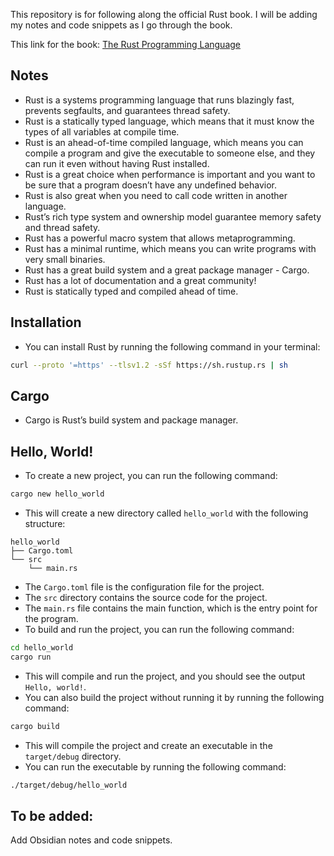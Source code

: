 This repository is for following along the official Rust book. I will be adding my notes and code snippets as I go through the book. 

This link for the book: [The Rust Programming Language](https://doc.rust-lang.org/book/)

## Notes
- Rust is a systems programming language that runs blazingly fast, prevents segfaults, and guarantees thread safety.
- Rust is a statically typed language, which means that it must know the types of all variables at compile time.
- Rust is an ahead-of-time compiled language, which means you can compile a program and give the executable to someone else, and they can run it even without having Rust installed.
- Rust is a great choice when performance is important and you want to be sure that a program doesn’t have any undefined behavior.
- Rust is also great when you need to call code written in another language.
- Rust’s rich type system and ownership model guarantee memory safety and thread safety.
- Rust has a powerful macro system that allows metaprogramming.
- Rust has a minimal runtime, which means you can write programs with very small binaries.
- Rust has a great build system and a great package manager - Cargo.
- Rust has a lot of documentation and a great community!
- Rust is statically typed and compiled ahead of time.

## Installation
- You can install Rust by running the following command in your terminal:
```bash
curl --proto '=https' --tlsv1.2 -sSf https://sh.rustup.rs | sh
```

## Cargo
- Cargo is Rust’s build system and package manager.

## Hello, World!
- To create a new project, you can run the following command:
```bash
cargo new hello_world
```
- This will create a new directory called `hello_world` with the following structure:
```
hello_world
├── Cargo.toml
└── src
    └── main.rs
```
- The `Cargo.toml` file is the configuration file for the project.
- The `src` directory contains the source code for the project.
- The `main.rs` file contains the main function, which is the entry point for the program.
- To build and run the project, you can run the following command:
```bash
cd hello_world
cargo run
```
- This will compile and run the project, and you should see the output `Hello, world!`.
- You can also build the project without running it by running the following command:
```bash
cargo build
```
- This will compile the project and create an executable in the `target/debug` directory.
- You can run the executable by running the following command:
```bash
./target/debug/hello_world
```
## To be added: 
Add Obsidian notes and code snippets. 

